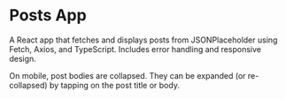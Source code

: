 # Posts App

A React app that fetches and displays posts from JSONPlaceholder using Fetch, Axios, and TypeScript. Includes error handling and responsive design.

On mobile, post bodies are collapsed. They can be expanded (or re-collapsed) by tapping on the post title or body.
